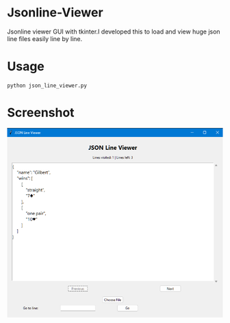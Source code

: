 # Jsonline-Viewer
Jsonline viewer GUI with tkinter.I developed this to load and view huge json line files easily line by line.


# Usage

```
python json_line_viewer.py
```

# Screenshot
![](screenshots/Screenshot%202024-03-22%20034457.png)

